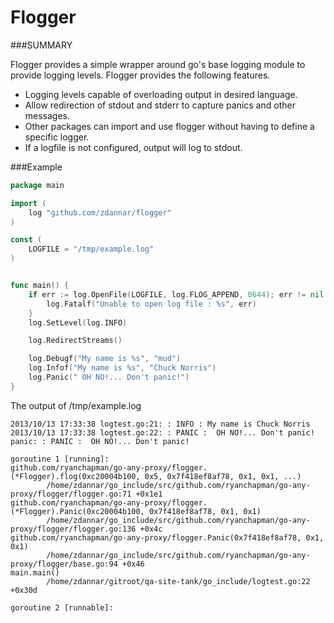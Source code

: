 Flogger
=======

###SUMMARY

Flogger provides a simple wrapper around go's base logging module to provide
logging levels.  Flogger provides the following features.

* Logging levels capable of overloading output in desired language.
* Allow redirection of stdout and stderr to capture panics and other messages. 
* Other packages can import and use flogger without having to define a specific
  logger. 
* If a logfile is not configured, output will log to stdout.

###Example

```go
package main

import (
    log "github.com/zdannar/flogger"
)

const (
    LOGFILE = "/tmp/example.log"
)


func main() {
    if err := log.OpenFile(LOGFILE, log.FLOG_APPEND, 0644); err != nil {
        log.Fatalf("Unable to open log file : %s", err)
    }
    log.SetLevel(log.INFO)

    log.RedirectStreams()

    log.Debugf("My name is %s", "mud")
    log.Infof("My name is %s", "Chuck Norris")
    log.Panic(" OH NO!... Don't panic!")
}
```

The output of /tmp/example.log

```
2013/10/13 17:33:38 logtest.go:21: : INFO : My name is Chuck Norris
2013/10/13 17:33:38 logtest.go:22: : PANIC :  OH NO!... Don't panic!
panic: : PANIC :  OH NO!... Don't panic!

goroutine 1 [running]:
github.com/ryanchapman/go-any-proxy/flogger.(*Flogger).flog(0xc20004b100, 0x5, 0x7f418ef8af78, 0x1, 0x1, ...)
        /home/zdannar/go_include/src/github.com/ryanchapman/go-any-proxy/flogger/flogger.go:71 +0x1e1
github.com/ryanchapman/go-any-proxy/flogger.(*Flogger).Panic(0xc20004b100, 0x7f418ef8af78, 0x1, 0x1)
        /home/zdannar/go_include/src/github.com/ryanchapman/go-any-proxy/flogger/flogger.go:136 +0x4c
github.com/ryanchapman/go-any-proxy/flogger.Panic(0x7f418ef8af78, 0x1, 0x1)
        /home/zdannar/go_include/src/github.com/ryanchapman/go-any-proxy/flogger/base.go:94 +0x46
main.main()
        /home/zdannar/gitroot/qa-site-tank/go_include/logtest.go:22 +0x30d

goroutine 2 [runnable]:
```
